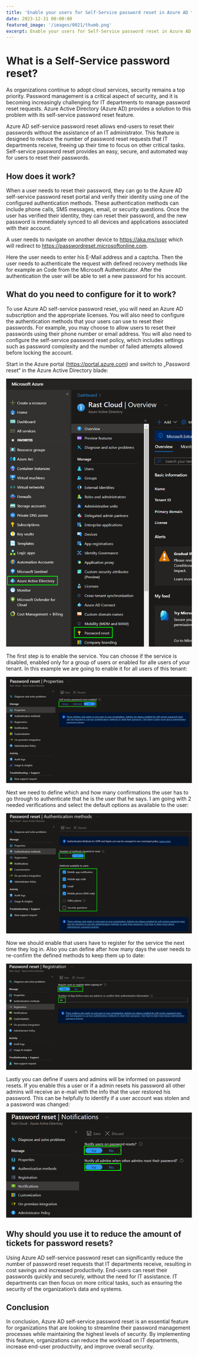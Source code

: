 ```yaml
---
title: 'Enable your users for Self-Service password reset in Azure AD to reduce the amount of tickets with password reset requests.'
date: 2023-12-31 00:00:00
featured_image: '/images/0021/thumb.png'
excerpt: Enable your users for Self-Service password reset in Azure AD to reduce the amount of tickets with password reset requests.
---
```


# What is a Self-Service password reset?

As organizations continue to adopt cloud services, security remains a top priority. Password management is a critical aspect of security, and it is becoming increasingly challenging for IT departments to manage password reset requests. Azure Active Directory (Azure AD) provides a solution to this problem with its self-service password reset feature.

Azure AD self-service password reset allows end-users to reset their passwords without the assistance of an IT administrator. This feature is designed to reduce the number of password reset requests that IT departments receive, freeing up their time to focus on other critical tasks. Self-service password reset provides an easy, secure, and automated way for users to reset their passwords.

## How does it work?
When a user needs to reset their password, they can go to the Azure AD self-service password reset portal and verify their identity using one of the configured authentication methods. These authentication methods can include phone calls, SMS messages, email, or security questions. Once the user has verified their identity, they can reset their password, and the new password is immediately synced to all devices and applications associated with their account.

A user needs to navigate on another device to https://aka.ms/sspr which will redirect to https://passwordreset.microsoftonline.com.

Here the user needs to enter his E-Mail address and a captcha. Then the user needs to authenticate the request with defined recovery methods like for example an Code from the Microsoft Authenticator. After the authentication the user will be able to set a new password for his account.

## What do you need to configure for it to work?
To use Azure AD self-service password reset, you will need an Azure AD subscription and the appropriate licenses. You will also need to configure the authentication methods that your users can use to reset their passwords. For example, you may choose to allow users to reset their passwords using their phone number or email address. You will also need to configure the self-service password reset policy, which includes settings such as password complexity and the number of failed attempts allowed before locking the account.

Start in the Azure portal (https://portal.azure.com) and switch to „Password reset“ in the Azure Active Directory blade:

![](/images/0021/1.png)

The first step is to enable the service. You can choose if the service is disabled, enabled only for a group of users or enabled for alle users of your tenant. In this example we are going to enable it for all users of this tenant:

![](/images/0021/2.png)

Next we need to define which and how many confirmations the user has to go through to authenticate that he is the user that he says. I am going with 2 needed verifications and select the default options as available to the user:

![](/images/0021/3.png)

Now we should enable that users have to register for the service the next time they log in. Also you can define after how many days the user needs to re-confirm the defined methods to keep them up to date:

![](/images/0021/4.png)

Lastly you can define if users and admins will be informed on password resets. If you enable this a user or if a admin resets his password all other admins will receive an e-mail with the info that the user restored his password. This can be helpfully to identify if a user account was stolen and a password was changed:

![](/images/0021/5.png)

## Why should you use it to reduce the amount of tickets for password resets?
Using Azure AD self-service password reset can significantly reduce the number of password reset requests that IT departments receive, resulting in cost savings and increased productivity. End-users can reset their passwords quickly and securely, without the need for IT assistance. IT departments can then focus on more critical tasks, such as ensuring the security of the organization’s data and systems.

## Conclusion
In conclusion, Azure AD self-service password reset is an essential feature for organizations that are looking to streamline their password management processes while maintaining the highest levels of security. By implementing this feature, organizations can reduce the workload on IT departments, increase end-user productivity, and improve overall security.